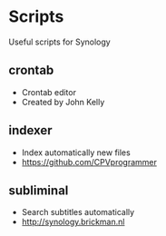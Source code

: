 # Scripts

Useful scripts for Synology

## crontab

* Crontab editor
* Created by John Kelly

## indexer

* Index automatically new files
* https://github.com/CPVprogrammer

## subliminal

* Search subtitles automatically
* http://synology.brickman.nl


